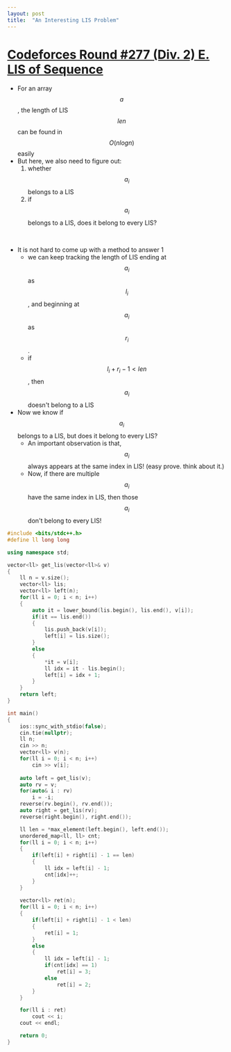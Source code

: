 ```yaml
---
layout: post
title:  "An Interesting LIS Problem"
---
```


# [Codeforces Round #277 (Div. 2) E. LIS of Sequence](https://codeforces.com/problemset/problem/486/E)

- For an array $$ a $$, the length of LIS $$ len $$ can be found in $$ O(nlogn) $$ easily
- But here, we also need to figure out:
    1. whether $$ a_i $$ belongs to a LIS
    2. if $$ a_i $$ belongs to a LIS, does it belong to every LIS?

<br/>

- It is not hard to come up with a method to answer 1
    - we can keep tracking the length of LIS ending at $$ a_i $$ as $$ l_i $$, and beginning at $$ a_i $$ as $$ r_i $$.
    - if $$ l_i + r_i - 1 < len $$, then $$ a_i $$ doesn't belong to a LIS
- Now we know if $$ a_i $$ belongs to a LIS, but does it belong to every LIS?
    - An important observation is that, $$ a_i $$ always appears at the same index in LIS! (easy prove. think about it.)
    - Now, if there are multiple $$ a_i $$ have the same index in LIS, then those $$ a_i $$ don't belong to every LIS!

```c++
#include <bits/stdc++.h>
#define ll long long

using namespace std;

vector<ll> get_lis(vector<ll>& v)
{
    ll n = v.size();
    vector<ll> lis;
    vector<ll> left(n);
    for(ll i = 0; i < n; i++)
    {
        auto it = lower_bound(lis.begin(), lis.end(), v[i]);
        if(it == lis.end())
        {
            lis.push_back(v[i]);
            left[i] = lis.size();
        }
        else
        {
            *it = v[i];
            ll idx = it - lis.begin();
            left[i] = idx + 1;
        }
    }
    return left;
}

int main()
{
    ios::sync_with_stdio(false);
    cin.tie(nullptr);
    ll n;
    cin >> n;
    vector<ll> v(n);
    for(ll i = 0; i < n; i++)
        cin >> v[i];
    
    auto left = get_lis(v);
    auto rv = v;
    for(auto& i : rv)
        i = -i;
    reverse(rv.begin(), rv.end());
    auto right = get_lis(rv);
    reverse(right.begin(), right.end());

    ll len = *max_element(left.begin(), left.end());
    unordered_map<ll, ll> cnt;
    for(ll i = 0; i < n; i++)
    {
        if(left[i] + right[i] - 1 == len)
        {
            ll idx = left[i] - 1;
            cnt[idx]++;
        }
    }
    
    vector<ll> ret(n);
    for(ll i = 0; i < n; i++)
    {
        if(left[i] + right[i] - 1 < len)
        {
            ret[i] = 1;
        }
        else
        {
            ll idx = left[i] - 1;
            if(cnt[idx] == 1)
                ret[i] = 3;
            else
                ret[i] = 2;
        }
    }

    for(ll i : ret)
        cout << i;
    cout << endl;

    return 0;
}
```

